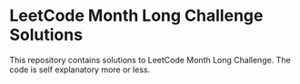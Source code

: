 # LeetCode Month Long Challenge Solutions

This repository contains solutions to LeetCode Month Long Challenge.
The code is self explanatory more or less.
